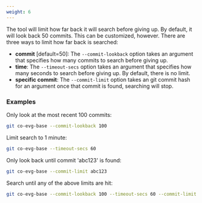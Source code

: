 ```yaml
---
weight: 6
---
```

The tool will limit how far back it will search before giving up. By default, it will look back
50 commits. This can be customized, however. There are three ways to limit how far back is searched:

* **commit** [default=50]: The `--commit-lookback` option takes an argument that specifies how many
  commits to search before giving up.
* **time**: The `--timeout-secs` option takes an argument that specifies how many seconds to search 
  before giving up. By default, there is no limit.
* **specific commit**: The `--commit-limit` option takes an git commit hash for an argument once 
  that commit is found, searching will stop. 

### Examples

Only look at the most recent 100 commits:

```bash
git co-evg-base --commit-lookback 100
```

Limit search to 1 minute:

```bash
git co-evg-base --timeout-secs 60
```

Only look back until commit 'abc123' is found:

```bash
git co-evg-base --commit-limit abc123
```

Search until any of the above limits are hit:

```bash
git co-evg-base --commit-lookback 100 --timeout-secs 60 --commit-limit abc123
```
